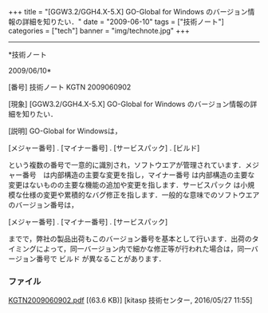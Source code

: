 ﻿+++
title = "[GGW3.2/GGH4.X-5.X] GO-Global for Windows のバージョン情報の詳細を知りたい．"
date = "2009-06-10"
tags = ["技術ノート"]
categories = ["tech"]
banner = "img/technote.jpg"
+++

-----------------------------------------------------------------------------------------------------------------------------

*技術ノート

2009/06/10*


[番号]
技術ノート KGTN 2009060902

[現象]
[GGW3.2/GGH4.X-5.X] GO-Global for Windows
のバージョン情報の詳細を知りたい．

[説明]
GO-Global for Windowsは，

[メジャー番号] . [マイナー番号] . [サービスパック] . [ビルド]

という複数の番号で一意的に識別され，ソフトウエアが管理されています．メジャー番号　は内部構造の主要な変更を指し，マイナー番号
は内部構造の主要な変更はないものの主要な機能の追加や変更を指します．サービスパック
は小規模な仕様の変更や累積的なバグ修正を指します．一般的な意味でのソフトウエアのバージョン番号は，

[メジャー番号] . [マイナー番号] . [サービスパック]

までで，弊社の製品出荷もこのバージョン番号を基本として行います．出荷のタイミングによって，同一バージョン内で細かな修正等が行われた場合は，同一バージョン番号で
ビルド が異なることがあります．


### ファイル

 
 


[KGTN2009060902.pdf](http://techreport.kitasp.net/attachments/download/2554/KGTN2009060902.pdf)
 [(63.6 KB)] [kitasp 技術センター, 2016/05/27
11:55]


 


 

